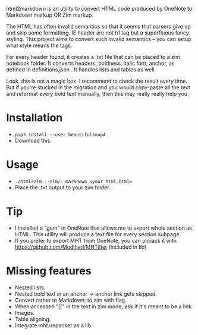 html2markdown is an utility to convert HTML code produced by OneNote to Markdown markup OR Zim markup.

The HTML has often invalid semantics so that it seems that parsers give up and skip some formatting. IE header are not h1 tag but a superfluous fancy styling. This project aims to convert such invalid semantics – you can setup what style means the tags.

For every header found, it creates a .txt file that can be placed to a zim notebook folder.
It converts headers, boldness, italic font, anchor, as defined in definitions.json . It handles lists and tables as well.

Look, this is not a magic box. I recommend to check the result every time. But if you're stucked in the migration and you would copy-paste all the text and reformat every bold text manually, then this may really really help you.

Installation
=============
* `pip3 install --user beautifulsoup4`
* Download this.

Usage
=============
* `./html2zim --zim/--markdown <your_html.html>`
* Place the .txt output to your zim folder.

Tip
=============
* I installed a "gem" in OneNote that allows me to export whole section as HTML. This utility will produce a text file for every section subpage.
* If you prefer to export MHT from OneNote, you can unpack it with https://github.com/Modified/MHTifier (included in lib)

Missing features
=============
* Nested lists.
* Nested bold text in an anchor -> anchor link gets skipped.
* Convert rather to Markdown; to zim with flag.
* When accessed "[[" in the text in zim mode, ask if it's meant to be a link
* Images.
* Table aligning.
* Integrate mht unpacker as a lib.